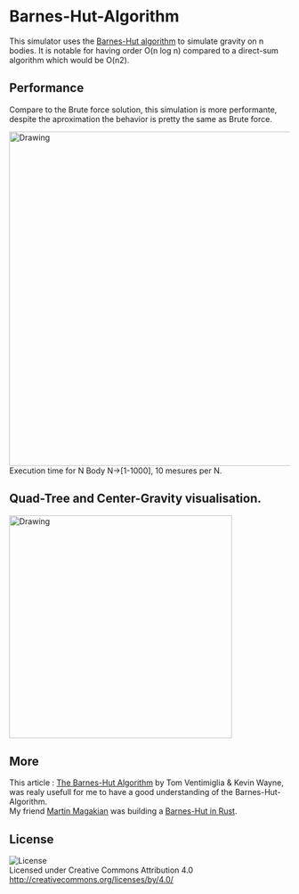 # Barnes-Hut-Algorithm
This simulator uses the [Barnes-Hut algorithm](https://en.wikipedia.org/wiki/Barnes%E2%80%93Hut_simulation) to simulate gravity
on n bodies. It is notable for having order O(n log n) compared to a direct-sum algorithm which would be O(n2).

Performance
-------
Compare to the Brute force solution, this simulation is more performante, despite the aproximation the behavior is pretty the same as Brute force.

<img src="https://raw.github.com/TristanBrismontier/Barnes-Hut-Algorithm/master/image/Barnes-Hut-Compare.png" alt="Drawing" width=600px/></br>
Execution time for N Body N->[1-1000], 10 mesures per N. 

Quad-Tree and Center-Gravity visualisation.
---------
<img src="https://raw.github.com/TristanBrismontier/Barnes-Hut-Algorithm/master/image/barnes-hut-visu.png" alt="Drawing" width=400px/>

More
---------
This article : [The Barnes-Hut Algorithm](http://arborjs.org/docs/barnes-hut) by Tom Ventimiglia & Kevin Wayne, was realy usefull for me to have a good understanding of the Barnes-Hut-Algorithm.
</br> 
My friend [Martin Magakian](https://github.com/martin-magakian) was building a [Barnes-Hut in Rust](https://github.com/martin-magakian/Barnes-Hut).<br />

License
---------
![License](https://i.creativecommons.org/l/by/4.0/88x31.png)<br />
Licensed under Creative Commons Attribution 4.0<br />
http://creativecommons.org/licenses/by/4.0/<br />
